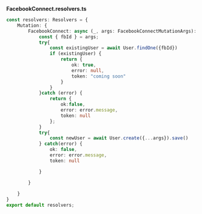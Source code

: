 **FacebookConnect.resolvers.ts**
```typescript
const resolvers: Resolvers = {
	Mutation: {
		FacebookConnect: async (_, args: FacebookConnectMutationArgs): Promise<FacebookConnectResponse> => {
			const { fbId } = args;
			try{
				const existingUser = await User.findOne({fbId})
				if (existingUser) {
					return {
						ok: true,
						error: null,
						token: "coming soon"
					}
				}
			}catch (error) {
				return {
					ok:false,
					error: error.message,
					token: null
				};
			}
			try{
				const newUser = await User.create({...args}).save()
			} catch(error) {
				ok: false,
				error: error.message,
				token: null

			}

		}
		
	}
}
export default resolvers;
```
<!--stackedit_data:
eyJoaXN0b3J5IjpbLTE0MDcxMTYzMzksMTE5NDI1ODE3NSwtOD
k3OTUyMDc2XX0=
-->